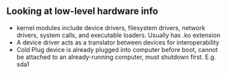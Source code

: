 ## Looking at low-level hardware info

- kernel modules include device drivers, filesystem drivers, network drivers, system calls, and executable loaders. Usually has .ko extension
- A device driver acts as a translator between devices for interoperability
- Cold Plug device is already plugged into computer before boot, cannot be attached to an already-running computer, must shutdown first. E.g. sda1
